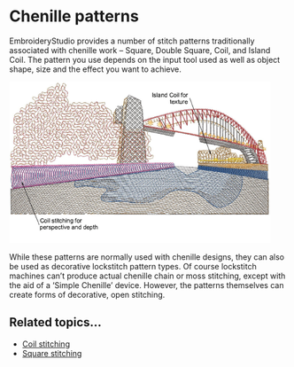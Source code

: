 # Chenille patterns

EmbroideryStudio provides a number of stitch patterns traditionally associated with chenille work – Square, Double Square, Coil, and Island Coil. The pattern you use depends on the input tool used as well as object shape, size and the effect you want to achieve.

![OpenStitchingSample2.png](assets/OpenStitchingSample2.png)

While these patterns are normally used with chenille designs, they can also be used as decorative lockstitch pattern types. Of course lockstitch machines can’t produce actual chenille chain or moss stitching, except with the aid of a ‘Simple Chenille’ device. However, the patterns themselves can create forms of decorative, open stitching.

## Related topics...

- [Coil stitching](Coil_stitching)
- [Square stitching](Square_stitching)
